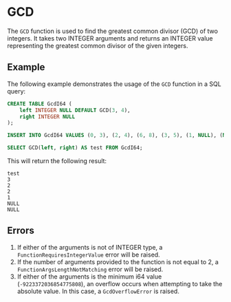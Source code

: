 # GCD

The `GCD` function is used to find the greatest common divisor (GCD) of two integers. It takes two INTEGER arguments and returns an INTEGER value representing the greatest common divisor of the given integers.

## Example
The following example demonstrates the usage of the `GCD` function in a SQL query:

```sql
CREATE TABLE GcdI64 (
    left INTEGER NULL DEFAULT GCD(3, 4),
    right INTEGER NULL
);

INSERT INTO GcdI64 VALUES (0, 3), (2, 4), (6, 8), (3, 5), (1, NULL), (NULL, 1);

SELECT GCD(left, right) AS test FROM GcdI64;
```

This will return the following result:

```
test
3
2
2
1
NULL
NULL
```

## Errors
1. If either of the arguments is not of INTEGER type, a `FunctionRequiresIntegerValue` error will be raised.
2. If the number of arguments provided to the function is not equal to 2, a `FunctionArgsLengthNotMatching` error will be raised.
3. If either of the arguments is the minimum i64 value (`-9223372036854775808`), an overflow occurs when attempting to take the absolute value. In this case, a `GcdOverflowError` is raised.